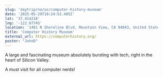 ```yaml
---
slug: 'daytrip/na/us/computer-history-museum'
date: '2025-05-29T10:24:52.485Z'
lat: '37.414218'
lng: '-122.07745'
location: '1401 N Shoreline Blvd, Mountain View, CA 94043, United States'
title: 'Computer History Museum'
external_url: https://computerhistory.org/
poster: "JohnD"
---
```

A large and fascinating museum absolutely bursting with tech, right in the heart of Silicon Valley.

A must visit for all computer nerds!
